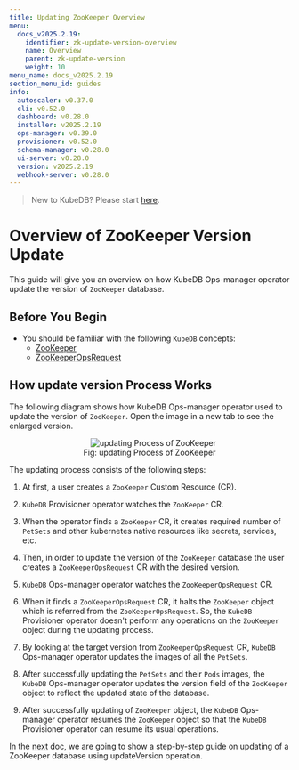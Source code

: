 ```yaml
---
title: Updating ZooKeeper Overview
menu:
  docs_v2025.2.19:
    identifier: zk-update-version-overview
    name: Overview
    parent: zk-update-version
    weight: 10
menu_name: docs_v2025.2.19
section_menu_id: guides
info:
  autoscaler: v0.37.0
  cli: v0.52.0
  dashboard: v0.28.0
  installer: v2025.2.19
  ops-manager: v0.39.0
  provisioner: v0.52.0
  schema-manager: v0.28.0
  ui-server: v0.28.0
  version: v2025.2.19
  webhook-server: v0.28.0
---
```


> New to KubeDB? Please start [here](/docs/v2025.2.19/README).

# Overview of ZooKeeper Version Update

This guide will give you an overview on how KubeDB Ops-manager operator update the version of `ZooKeeper` database.

## Before You Begin

- You should be familiar with the following `KubeDB` concepts:
    - [ZooKeeper](/docs/v2025.2.19/guides/zookeeper/concepts/zookeeper)
    - [ZooKeeperOpsRequest](/docs/v2025.2.19/guides/zookeeper/concepts/opsrequest)

## How update version Process Works

The following diagram shows how KubeDB Ops-manager operator used to update the version of `ZooKeeper`. Open the image in a new tab to see the enlarged version.

<figure align="center">
  <img alt="updating Process of ZooKeeper" src="/docs/v2025.2.19/images/day-2-operation/zookeeper/zk-version-update.svg">
<figcaption align="center">Fig: updating Process of ZooKeeper</figcaption>
</figure>

The updating process consists of the following steps:

1. At first, a user creates a `ZooKeeper` Custom Resource (CR).

2. `KubeDB` Provisioner  operator watches the `ZooKeeper` CR.

3. When the operator finds a `ZooKeeper` CR, it creates required number of `PetSets` and other kubernetes native resources like secrets, services, etc.

4. Then, in order to update the version of the `ZooKeeper` database the user creates a `ZooKeeperOpsRequest` CR with the desired version.

5. `KubeDB` Ops-manager operator watches the `ZooKeeperOpsRequest` CR.

6. When it finds a `ZooKeeperOpsRequest` CR, it halts the `ZooKeeper` object which is referred from the `ZooKeeperOpsRequest`. So, the `KubeDB` Provisioner  operator doesn't perform any operations on the `ZooKeeper` object during the updating process.

7. By looking at the target version from `ZooKeeperOpsRequest` CR, `KubeDB` Ops-manager operator updates the images of all the `PetSets`. 

8. After successfully updating the `PetSets` and their `Pods` images, the `KubeDB` Ops-manager operator updates the version field of the `ZooKeeper` object to reflect the updated state of the database.

9. After successfully updating of `ZooKeeper` object, the `KubeDB` Ops-manager operator resumes the `ZooKeeper` object so that the `KubeDB` Provisioner  operator can resume its usual operations.

In the [next](/docs/v2025.2.19/guides/zookeeper/update-version/update-version) doc, we are going to show a step-by-step guide on updating of a ZooKeeper database using updateVersion operation.